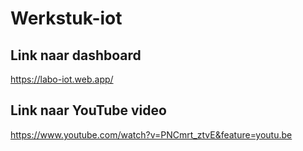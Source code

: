 # Werkstuk-iot

## Link naar dashboard

https://labo-iot.web.app/

## Link naar YouTube video
https://www.youtube.com/watch?v=PNCmrt_ztvE&feature=youtu.be